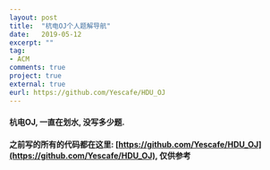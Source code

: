 ```yaml
---
layout: post
title:  "杭电OJ个人题解导航"
date:   2019-05-12
excerpt: ""
tag:
- ACM
comments: true
project: true
external: true
eurl: https://github.com/Yescafe/HDU_OJ
---
```

#### 杭电OJ, 一直在划水, 没写多少题.  
#### 之前写的所有的代码都在这里: [https://github.com/Yescafe/HDU_OJ](https://github.com/Yescafe/HDU_OJ), __仅供参考__
